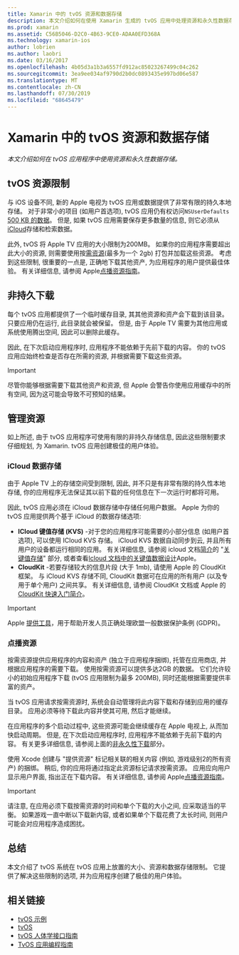 ```yaml
---
title: Xamarin 中的 tvOS 资源和数据存储
description: 本文介绍如何在使用 Xamarin 生成的 tvOS 应用中处理资源和永久性数据存储。 它讨论 iCloud 数据存储和按需资源。
ms.prod: xamarin
ms.assetid: C56B5046-D2C0-4B63-9CE0-ADAA0EFD368A
ms.technology: xamarin-ios
author: lobrien
ms.author: laobri
ms.date: 03/16/2017
ms.openlocfilehash: 4b05d3a1b3a6557fd912ac85023267499c04c262
ms.sourcegitcommit: 3ea9ee034af9790d2b0dc0893435e997bd06e587
ms.translationtype: MT
ms.contentlocale: zh-CN
ms.lasthandoff: 07/30/2019
ms.locfileid: "68645479"
---
```

# <a name="tvos-resources-and-data-storage-in-xamarin"></a>Xamarin 中的 tvOS 资源和数据存储

_本文介绍如何在 tvOS 应用程序中使用资源和永久性数据存储。_

<a name="tvOS-Resource-Limitations" />

## <a name="tvos-resource-limitations"></a>tvOS 资源限制

与 iOS 设备不同, 新的 Apple 电视为 tvOS 应用或数据提供了非常有限的持久本地存储。 对于非常小的项目 (如用户首选项), tvOS 应用仍有权访问`NSUserDefaults` [500 KB 的数据](https://forums.developer.apple.com/message/50696#50696)。 但是, 如果 tvOS 应用需要保存更多数量的信息, 则它必须从[iCloud](#iCloud-Data-Storage)存储和检索数据。

此外, tvOS 将 Apple TV 应用的大小限制为200MB。 如果你的应用程序需要超出此大小的资源, 则需要使用按[需资源](#On-Demand-Resources)(最多为一个 2gb) 打包并加载这些资源。 考虑到这些限制, 很重要的一点是, 正确地下载其他资产, 为应用程序的用户提供最佳体验。 有关详细信息, 请参阅 Apple[点播资源指南](https://developer.apple.com/library/prerelease/tvos/documentation/FileManagement/Conceptual/On_Demand_Resources_Guide/index.html#//apple_ref/doc/uid/TP40015083)。

<a name="Non-Persistent-Downloads" />

## <a name="non-persistent-downloads"></a>非持久下载

每个 tvOS 应用都提供了一个临时缓存目录, 其其他资源和资产会下载到该目录。 只要应用仍在运行, 此目录就会被保留。 但是, 由于 Apple TV 需要为其他应用或系统使用腾出空间, 因此可以删除此缓存。

因此, 在下次启动应用程序时, 应用程序不能依赖于先前下载的内容。 你的 tvOS 应用应始终检查是否存在所需的资源, 并根据需要下载这些资源。

> [!IMPORTANT]
> 尽管你能够根据需要下载其他资产和资源, 但 Apple 会警告你使用应用缓存中的所有空间, 因为这可能会导致不可预知的结果。




<a name="Managing-Resources" />

## <a name="managing-resources"></a>管理资源

如上所述, 由于 tvOS 应用程序可使用有限的非持久存储信息, 因此这些限制要求仔细规划, 为 Xamarin. tvOS 应用创建极佳的用户体验。

<a name="iCloud-Data-Storage" />

### <a name="icloud-data-storage"></a>iCloud 数据存储

由于 Apple TV 上的存储空间受到限制, 因此, 并不只是有非常有限的持久性本地存储, 你的应用程序无法保证其以前下载的任何信息在下一次运行时都将可用。

因此, tvOS 应用必须在 iCloud 数据存储中存储任何用户数据。 Apple 为你的 tvOS 应用提供两个基于 iCloud 的数据存储选项:

- **ICloud 键值存储 (KVS)** -对于您的应用程序可能需要的小部分信息 (如用户首选项), 可以使用 ICloud KVS 存储。 iCloud KVS 数据自动同步到云, 并且所有用户的设备都运行相同的应用。 有关详细信息, 请参阅 icloud 文档[简介](~/ios/data-cloud/introduction-to-icloud.md)的 "[关键值存储](~/ios/data-cloud/introduction-to-icloud.md)" 部分, 或者查看[Icloud 文档中的关键值数据设计](https://developer.apple.com/library/prerelease/tvos/documentation/General/Conceptual/iCloudDesignGuide/Chapters/DesigningForKey-ValueDataIniCloud.html#//apple_ref/doc/uid/TP40012094-CH7)Apple。
- **CloudKit** -若要存储较大的信息片段 (大于 1mb), 请使用 Apple 的 CloudKit 框架。 与 iCloud KVS 存储不同, CloudKit 数据可在应用的所有用户 (以及专用于单个用户) 之间共享。 有关详细信息, 请参阅 CloudKit 文档或 Apple 的[CloudKit 快速入门](https://developer.apple.com/library/prerelease/tvos/documentation/DataManagement/Conceptual/CloudKitQuickStart/Introduction/Introduction.html#//apple_ref/doc/uid/TP40014987)[简介](~/ios/data-cloud/intro-to-cloudkit.md)。

> [!IMPORTANT]
> Apple [提供工具](https://developer.apple.com/support/allowing-users-to-manage-data/)，用于帮助开发人员正确处理欧盟一般数据保护条例 (GDPR)。

<a name="On-Demand-Resources" />

### <a name="on-demand-resources"></a>点播资源

按需资源提供应用程序的内容和资产 (独立于应用程序捆绑), 托管在应用商店, 并根据应用程序的需要下载。 使用按需资源可以提供多达2GB 的数据。 它们允许较小的初始应用程序下载 (tvOS 应用限制为最多 200MB), 同时还能根据需要提供丰富的资产。

当 tvOS 应用请求按需资源时, 系统会自动管理将此内容下载和存储到应用的缓存目录。 应用必须等待下载此内容并使其可用, 然后才能继续。

在应用程序的多个启动过程中, 这些资源可能会继续缓存在 Apple 电视上, 从而加快启动周期。 但是, 在下次启动应用程序时, 应用程序不能依赖于先前下载的内容。 有关更多详细信息, 请参阅上面的[非永久性下载](#Non-Persistent-Downloads)部分。

使用 Xcode 创建与 "提供资源" 标记相关联的相关内容 (例如, 游戏级别2的所有资产) 的捆绑。 稍后, 你的应用将通过指定此资源标记请求按需资源。 应用应向用户显示用户界面, 指出正在下载内容。 有关详细信息, 请参阅 Apple[点播资源指南](https://developer.apple.com/library/prerelease/tvos/documentation/FileManagement/Conceptual/On_Demand_Resources_Guide/index.html#//apple_ref/doc/uid/TP40015083)。

> [!IMPORTANT]
> 请注意, 在应用必须下载按需资源的时间和单个下载的大小之间, 应采取适当的平衡。 如果游戏一直中断以下载新内容, 或者如果单个下载花费了太长时间, 则用户可能会对应用程序造成困扰。




<a name="Summary" />

## <a name="summary"></a>总结

本文介绍了 tvOS 系统在 tvOS 应用上放置的大小、资源和数据存储限制。 它提供了解决这些限制的选项, 并为应用程序创建了极佳的用户体验。



## <a name="related-links"></a>相关链接

- [tvOS 示例](https://docs.microsoft.com/samples/browse/?products=xamarin&term=Xamarin.iOS+tvOS)
- [tvOS](https://developer.apple.com/tvos/)
- [tvOS 人体学接口指南](https://developer.apple.com/tvos/human-interface-guidelines/)
- [TvOS 应用编程指南](https://developer.apple.com/library/prerelease/tvos/documentation/General/Conceptual/AppleTV_PG/)
